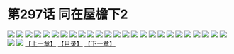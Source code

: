 # 第297话 同在屋檐下2
![](https://s1.baozimh.com/scomic/sanyanxiaotianlu-samanhua/0/296-q94d/1.jpg)
![](https://s1.baozimh.com/scomic/sanyanxiaotianlu-samanhua/0/296-q94d/2.jpg)
![](https://s1.baozimh.com/scomic/sanyanxiaotianlu-samanhua/0/296-q94d/3.jpg)
![](https://s1.baozimh.com/scomic/sanyanxiaotianlu-samanhua/0/296-q94d/4.jpg)
![](https://s1.baozimh.com/scomic/sanyanxiaotianlu-samanhua/0/296-q94d/5.jpg)
![](https://s1.baozimh.com/scomic/sanyanxiaotianlu-samanhua/0/296-q94d/6.jpg)
![](https://s1.baozimh.com/scomic/sanyanxiaotianlu-samanhua/0/296-q94d/7.jpg)
![](https://s1.baozimh.com/scomic/sanyanxiaotianlu-samanhua/0/296-q94d/8.jpg)
![](https://s1.baozimh.com/scomic/sanyanxiaotianlu-samanhua/0/296-q94d/9.jpg)
![](https://s1.baozimh.com/scomic/sanyanxiaotianlu-samanhua/0/296-q94d/10.jpg)
![](https://s1.baozimh.com/scomic/sanyanxiaotianlu-samanhua/0/296-q94d/11.jpg)
![](https://s1.baozimh.com/scomic/sanyanxiaotianlu-samanhua/0/296-q94d/12.jpg)
![](https://s1.baozimh.com/scomic/sanyanxiaotianlu-samanhua/0/296-q94d/13.jpg)
![](https://s1.baozimh.com/scomic/sanyanxiaotianlu-samanhua/0/296-q94d/14.jpg)
![](https://s1.baozimh.com/scomic/sanyanxiaotianlu-samanhua/0/296-q94d/15.jpg)
![](https://s1.baozimh.com/scomic/sanyanxiaotianlu-samanhua/0/296-q94d/16.jpg)
![](https://s1.baozimh.com/scomic/sanyanxiaotianlu-samanhua/0/296-q94d/17.jpg)
![](https://s1.baozimh.com/scomic/sanyanxiaotianlu-samanhua/0/296-q94d/18.jpg)
![](https://s1.baozimh.com/scomic/sanyanxiaotianlu-samanhua/0/296-q94d/19.jpg)
![](https://s1.baozimh.com/scomic/sanyanxiaotianlu-samanhua/0/296-q94d/20.jpg)
![](https://s1.baozimh.com/scomic/sanyanxiaotianlu-samanhua/0/296-q94d/21.jpg)
![](https://s1.baozimh.com/scomic/sanyanxiaotianlu-samanhua/0/296-q94d/22.jpg)
![](https://s1.baozimh.com/scomic/sanyanxiaotianlu-samanhua/0/296-q94d/23.jpg)
![](https://s1.baozimh.com/scomic/sanyanxiaotianlu-samanhua/0/296-q94d/24.jpg)
![](https://s1.baozimh.com/scomic/sanyanxiaotianlu-samanhua/0/296-q94d/25.jpg)
![](https://s1.baozimh.com/scomic/sanyanxiaotianlu-samanhua/0/296-q94d/26.jpg)
![](https://s1.baozimh.com/scomic/sanyanxiaotianlu-samanhua/0/296-q94d/27.jpg)
[【上一章】](./296.md)
[【目录】](./README.md)
[【下一章】](./298.md)
